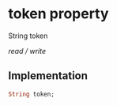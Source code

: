 


# token property







String token
  
_<span class="feature">read / write</span>_






## Implementation

```dart
String token;
```







